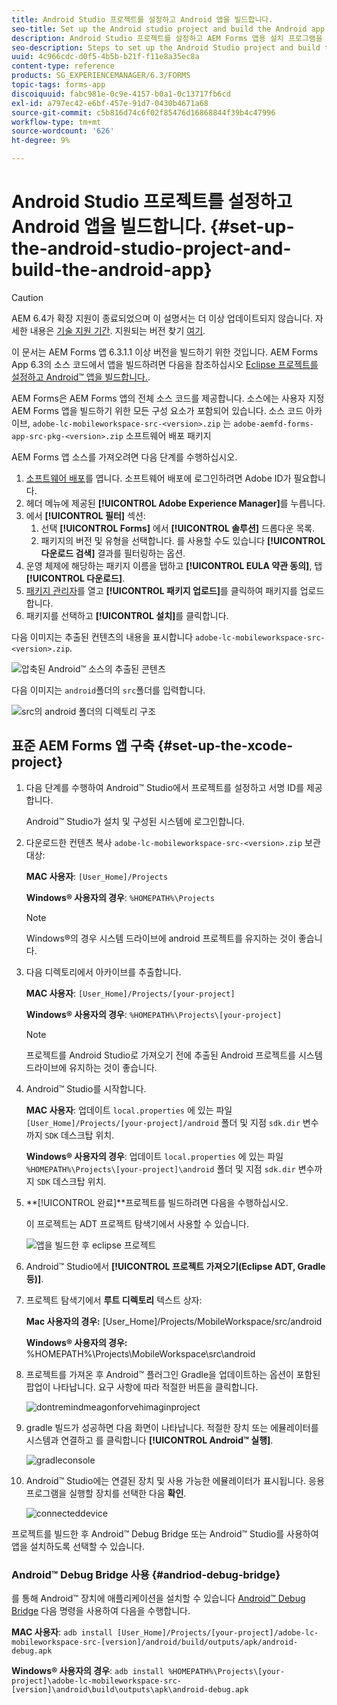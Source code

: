```yaml
---
title: Android Studio 프로젝트를 설정하고 Android 앱을 빌드합니다.
seo-title: Set up the Android studio project and build the Android app
description: Android Studio 프로젝트를 설정하고 AEM Forms 앱용 설치 프로그램을 빌드하는 절차
seo-description: Steps to set up the Android Studio project and build the installer for the AEM Forms app
uuid: 4c966cdc-d0f5-4b5b-b21f-f11e8a35ec8a
content-type: reference
products: SG_EXPERIENCEMANAGER/6.3/FORMS
topic-tags: forms-app
discoiquuid: fabc981e-0c9e-4157-b0a1-0c13717fb6cd
exl-id: a797ec42-e6bf-457e-91d7-0430b4671a68
source-git-commit: c5b816d74c6f02f85476d16868844f39b4c47996
workflow-type: tm+mt
source-wordcount: '626'
ht-degree: 9%

---
```


# Android Studio 프로젝트를 설정하고 Android 앱을 빌드합니다. {#set-up-the-android-studio-project-and-build-the-android-app}

>[!CAUTION]
>
>AEM 6.4가 확장 지원이 종료되었으며 이 설명서는 더 이상 업데이트되지 않습니다. 자세한 내용은 [기술 지원 기간](https://helpx.adobe.com/kr/support/programs/eol-matrix.html). 지원되는 버전 찾기 [여기](https://experienceleague.adobe.com/docs/).

이 문서는 AEM Forms 앱 6.3.1.1 이상 버전을 빌드하기 위한 것입니다. AEM Forms App 6.3의 소스 코드에서 앱을 빌드하려면 다음을 참조하십시오 [Eclipse 프로젝트를 설정하고 Android™ 앱을 빌드합니다.](/help/forms/using/setup-eclipse-project-build-installer.md).

AEM Forms은 AEM Forms 앱의 전체 소스 코드를 제공합니다. 소스에는 사용자 지정 AEM Forms 앱을 빌드하기 위한 모든 구성 요소가 포함되어 있습니다. 소스 코드 아카이브, `adobe-lc-mobileworkspace-src-<version>.zip` 는 `adobe-aemfd-forms-app-src-pkg-<version>.zip` 소프트웨어 배포 패키지

AEM Forms 앱 소스를 가져오려면 다음 단계를 수행하십시오.

1. [소프트웨어 배포](https://experience.adobe.com/downloads)를 엽니다. 소프트웨어 배포에 로그인하려면 Adobe ID가 필요합니다.
1. 헤더 메뉴에 제공된 **[!UICONTROL Adobe Experience Manager]**&#x200B;를 누릅니다.
1. 에서 **[!UICONTROL 필터]** 섹션:
   1. 선택 **[!UICONTROL Forms]** 에서 **[!UICONTROL 솔루션]** 드롭다운 목록.
   2. 패키지의 버전 및 유형을 선택합니다. 를 사용할 수도 있습니다 **[!UICONTROL 다운로드 검색]** 결과를 필터링하는 옵션.
1. 운영 체제에 해당하는 패키지 이름을 탭하고 **[!UICONTROL EULA 약관 동의]**, 탭 **[!UICONTROL 다운로드]**.
1. [패키지 관리자](https://experienceleague.adobe.com/docs/experience-manager-65/administering/contentmanagement/package-manager.html)를 열고 **[!UICONTROL 패키지 업로드]**&#x200B;를 클릭하여 패키지를 업로드합니다.
1. 패키지를 선택하고 **[!UICONTROL 설치]**&#x200B;를 클릭합니다.

다음 이미지는 추출된 컨텐츠의 내용을 표시합니다 `adobe-lc-mobileworkspace-src-<version>.zip`.

![압축된 Android™ 소스의 추출된 콘텐츠](assets/mws-content-1.png)

다음 이미지는 `android`폴더의 `src`폴더를 입력합니다.

![src의 android 폴더의 디렉토리 구조](assets/android-folder.png)

## 표준 AEM Forms 앱 구축 {#set-up-the-xcode-project}

1. 다음 단계를 수행하여 Android™ Studio에서 프로젝트를 설정하고 서명 ID를 제공합니다.

   Android™ Studio가 설치 및 구성된 시스템에 로그인합니다.

1. 다운로드한 컨텐츠 복사 `adobe-lc-mobileworkspace-src-<version>.zip` 보관 대상:

   **MAC 사용자**: `[User_Home]/Projects`

   **Windows® 사용자의 경우**: `%HOMEPATH%\Projects`

   >[!NOTE]
   >
   >Windows®의 경우 시스템 드라이브에 android 프로젝트를 유지하는 것이 좋습니다.

1. 다음 디렉토리에서 아카이브를 추출합니다.

   **MAC 사용자**: `[User_Home]/Projects/[your-project]`

   **Windows® 사용자의 경우**: `%HOMEPATH%\Projects\[your-project]`

   >[!NOTE]
   >
   >프로젝트를 Android Studio로 가져오기 전에 추출된 Android 프로젝트를 시스템 드라이브에 유지하는 것이 좋습니다.

1. Android™ Studio를 시작합니다.

   **MAC 사용자**: 업데이트 `local.properties` 에 있는 파일 `[User_Home]/Projects/[your-project]/android` 폴더 및 지점 `sdk.dir` 변수까지 `SDK` 데스크탑 위치.

   **Windows® 사용자의 경우**: 업데이트 `local.properties` 에 있는 파일 `%HOMEPATH%\Projects\[your-project]\android` 폴더 및 지점 `sdk.dir` 변수까지 `SDK` 데스크탑 위치.

1. **[!UICONTROL 완료]**프로젝트를 빌드하려면 다음을 수행하십시오.

   이 프로젝트는 ADT 프로젝트 탐색기에서 사용할 수 있습니다.

   ![앱을 빌드한 후 eclipse 프로젝트](assets/eclipsebuildmws.png)

1. Android™ Studio에서 **[!UICONTROL 프로젝트 가져오기(Eclipse ADT, Gradle 등)]**.
1. 프로젝트 탐색기에서 **루트 디렉토리** 텍스트 상자:

   **Mac 사용자의 경우:** [User_Home]/Projects/MobileWorkspace/src/android

   **Windows® 사용자의 경우:** %HOMEPATH%\Projects\MobileWorkspace\src\android

1. 프로젝트를 가져온 후 Android™ 플러그인 Gradle을 업데이트하는 옵션이 포함된 팝업이 나타납니다. 요구 사항에 따라 적절한 버튼을 클릭합니다.

   ![dontremindmeagonforvehimaginproject](assets/dontremindmeagainforthisproject.png)

1. gradle 빌드가 성공하면 다음 화면이 나타납니다. 적절한 장치 또는 에뮬레이터를 시스템과 연결하고 를 클릭합니다 **[!UICONTROL Android™ 실행]**.

   ![gradleconsole](assets/gradleconsole.png)

1. Android™ Studio에는 연결된 장치 및 사용 가능한 에뮬레이터가 표시됩니다. 응용 프로그램을 실행할 장치를 선택한 다음 **확인**.

   ![connecteddevice](assets/connecteddevice.png)

프로젝트를 빌드한 후 Android™ Debug Bridge 또는 Android™ Studio를 사용하여 앱을 설치하도록 선택할 수 있습니다.

### Android™ Debug Bridge 사용 {#andriod-debug-bridge}

를 통해 Android™ 장치에 애플리케이션을 설치할 수 있습니다 [Android™ Debug Bridge](https://developer.android.com/tools/help/adb.html) 다음 명령을 사용하여 다음을 수행합니다.

**MAC 사용자**: `adb install [User_Home]/Projects/[your-project]/adobe-lc-mobileworkspace-src-[version]/android/build/outputs/apk/android-debug.apk`

**Windows® 사용자의 경우**: `adb install %HOMEPATH%\Projects\[your-project]\adobe-lc-mobileworkspace-src-[version]\android\build\outputs\apk\android-debug.apk`

